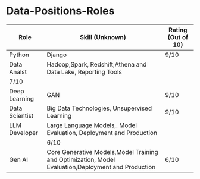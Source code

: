 # Data-Positions-Roles

| **Role**        | **Skill (Unknown)**   | **Rating (Out of 10)** |
|-----------------|-----------------------|------------------------|
| Python  | Django   | 9/10                   |
| Data Analst | Hadoop,Spark, Redshift,Athena and Data Lake, Reporting Tools
 | 7/10              |
| Deep Learning | GAN  | 9/10                   |
| Data Scientist   |  Big Data Technologies, Unsupervised Learning | 9/10                   |
| LLM Developer    | Large Language Models,. Model Evaluation, Deployment and Production
     | 6/10                   |
| Gen AI  | Core Generative Models,Model Training and Optimization, Model Evaluation,Deployment and Production        | 6/10                   |

